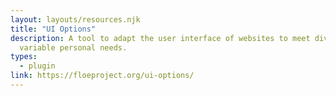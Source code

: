 ```yaml
---
layout: layouts/resources.njk
title: "UI Options"
description: A tool to adapt the user interface of websites to meet diverse and
  variable personal needs.
types:
  - plugin
link: https://floeproject.org/ui-options/
---
```

